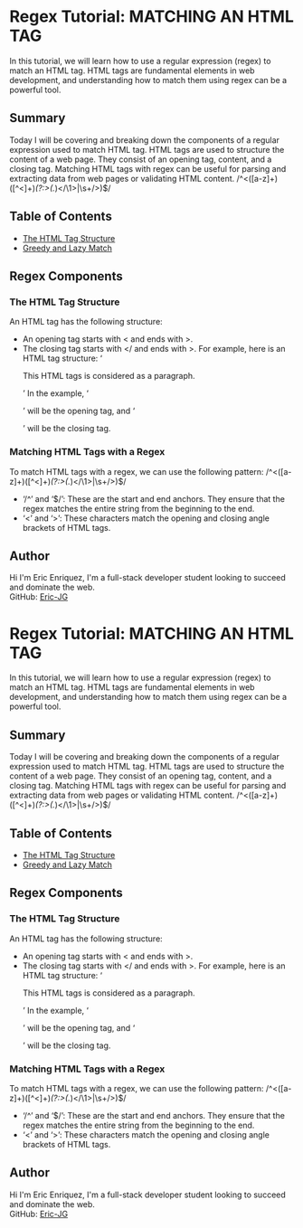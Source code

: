 # Regex Tutorial: MATCHING AN HTML TAG 

In this tutorial, we will learn how to use a regular expression (regex) to match an HTML tag. HTML tags are fundamental elements in web development, and understanding how to match them using regex can be a powerful tool.

## Summary
Today I will be covering and breaking down the components of a regular expression used to match HTML tag. HTML tags are used to structure the content of a web page. They consist of an opening tag, content, and a closing tag. Matching HTML tags with regex can be useful for parsing and extracting data from web pages or validating HTML content.
/^<([a-z]+)([^<]+)*(?:>(.*)<\/\1>|\s+\/>)$/

## Table of Contents

- [The HTML Tag Structure](#the-html-tag-structure)
- [Greedy and Lazy Match](#greedy-and-lazy-match)

## Regex Components


### The HTML Tag Structure

An HTML tag has the following structure:
- An opening tag starts with < and ends with >.
- The closing tag starts with </ and ends with >.
For example, here is an HTML tag structure:
‘<p>This HTML tags is considered as a paragraph.</p>’
In the example, ‘<p>’ will be the opening tag, and ‘</p>’ will be the closing tag.

### Matching HTML Tags with a Regex
To match HTML tags with a regex, we can use the following pattern:
/^<([a-z]+)([^<]+)*(?:>(.*)<\/\1>|\s+\/>)$/
- ‘/^’ and ‘$/’: These are the start and end anchors. They ensure that the regex matches the entire string from the beginning to the end.
- ‘<’ and ‘>’: These characters match the opening and closing angle brackets of HTML tags.


## Author

Hi I'm Eric Enriquez, I'm a full-stack developer student looking to succeed and dominate the web.  
GitHub: [Eric-JG](https://github.com/Eric-JG)
# Regex Tutorial: MATCHING AN HTML TAG 

In this tutorial, we will learn how to use a regular expression (regex) to match an HTML tag. HTML tags are fundamental elements in web development, and understanding how to match them using regex can be a powerful tool.

## Summary
Today I will be covering and breaking down the components of a regular expression used to match HTML tag. HTML tags are used to structure the content of a web page. They consist of an opening tag, content, and a closing tag. Matching HTML tags with regex can be useful for parsing and extracting data from web pages or validating HTML content.
/^<([a-z]+)([^<]+)*(?:>(.*)<\/\1>|\s+\/>)$/

## Table of Contents

- [The HTML Tag Structure](#the-html-tag-structure)
- [Greedy and Lazy Match](#greedy-and-lazy-match)

## Regex Components


### The HTML Tag Structure

An HTML tag has the following structure:
- An opening tag starts with < and ends with >.
- The closing tag starts with </ and ends with >.
For example, here is an HTML tag structure:
‘<p>This HTML tags is considered as a paragraph.</p>’
In the example, ‘<p>’ will be the opening tag, and ‘</p>’ will be the closing tag.

### Matching HTML Tags with a Regex
To match HTML tags with a regex, we can use the following pattern:
/^<([a-z]+)([^<]+)*(?:>(.*)<\/\1>|\s+\/>)$/
- ‘/^’ and ‘$/’: These are the start and end anchors. They ensure that the regex matches the entire string from the beginning to the end.
- ‘<’ and ‘>’: These characters match the opening and closing angle brackets of HTML tags.


## Author

Hi I'm Eric Enriquez, I'm a full-stack developer student looking to succeed and dominate the web.  
GitHub: [Eric-JG](https://github.com/Eric-JG)
